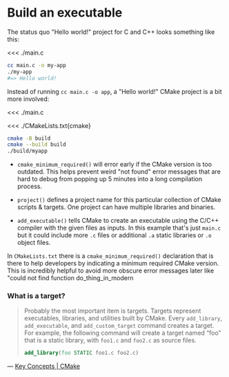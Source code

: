 # Build an executable

The status quo "Hello world!" project for C and C++ looks something like this:

<<< ./main.c

```sh
cc main.c -o my-app
./my-app
#=> Hello world!
```

Instead of running `cc main.c -o app`, a "Hello world!" CMake project is a bit more involved:

<<< ./main.c

<<< ./CMakeLists.txt{cmake}

```sh
cmake -B build
cmake --build build
./build/myapp
```

- `cmake_minimum_required()` will error early if the CMake version is too outdated. This helps prevent weird "not found" error messages that are hard to debug from popping up 5 minutes into a long compilation process.

- `project()` defines a project name for this particular collection of CMake scripts & targets. One project can have multiple libraries and binaries.

- `add_executable()` tells CMake to create an executable using the C/C++ compiler with the given files as inputs. In this example that's just `main.c` but it could include more `.c` files or additional `.a` static libraries or `.o` object files.

In `CMakeLists.txt` there is a `cmake_minimum_required()` declaration that is there to help developers by indicating a minimum required CMake version. This is incredibly helpful to avoid more obscure error messages later like "could not find function do_thing_in_modern 

### What is a target?

> Probably the most important item is targets. Targets represent executables,
> libraries, and utilities built by CMake. Every `add_library`,
> `add_executable`, and `add_custom_target` command creates a target. For
> example, the following command will create a target named “foo” that is a
> static library, with `foo1.c` and `foo2.c` as source files.
>
> ```cmake
> add_library(foo STATIC foo1.c foo2.c)
> ```

&mdash; [Key Concepts | CMake](https://cmake.org/cmake/help/book/mastering-cmake/chapter/Key%20Concepts.html#:~:text=Targets%20represent%20executables%2C%20libraries%2C%20and,c%20and%20foo2.)
